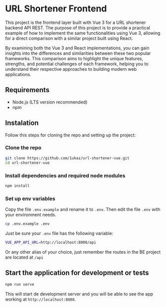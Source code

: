 # URL Shortener Frontend

This project is the frontend layer built with Vue 3 for a URL shortener backend API REST. 
The purpose of this project is to provide a practical example of how to implement the same functionalities using Vue 3, allowing for a direct comparison with a similar project built using React.

By examining both the Vue 3 and React implementations, you can gain insights into the differences and similarities between these two popular frameworks. This comparison aims to highlight the unique features, strengths, and potential challenges of each framework, helping you to understand their respective approaches to building modern web applications.

## Requirements

- Node.js (LTS version recommended)
- npm

## Instalation

Follow this steps for cloning the repo and setting up the project:

### Clone the repo

```bash
git clone https://github.com/1ukaz/url-shortener-vue.git
cd url-shortener-vue
```

### Install dependencies and required node modules
```bash
npm install
```

### Set up env variables
Copy the file `.env.example` and rename it to `.env`. Then edit the file `.env` with your environment needs.
```bash
cp .env.example .env
```
Just be sure your `.env` file has the following variable:
```bash
VUE_APP_API_URL=http://localhost:8000/api
```
Or any other alias of your choice, just remember the routes in the BE project are located at `/api`

## Start the application for development or tests
```bash
npm run serve
```
This will start de development server and you will be able to see the app working at `http://localhost:8080`.